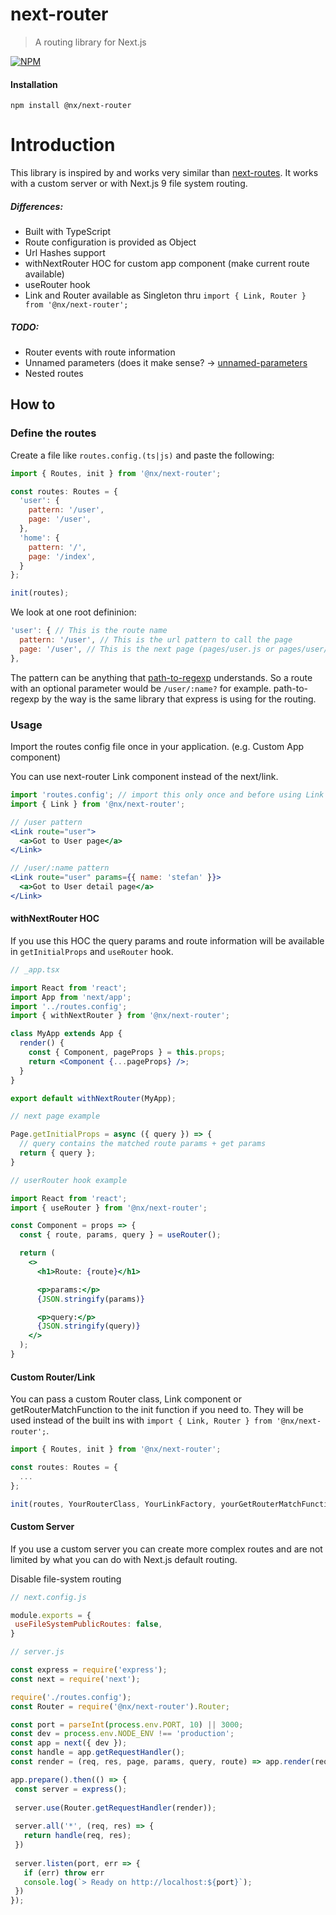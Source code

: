 # next-router

> A routing library for Next.js

[![NPM](https://img.shields.io/npm/v/@nx/next-router.svg)](https://www.npmjs.com/package/@nx/next-router)

#### Installation

`npm install @nx/next-router`

# Introduction

This library is inspired by and works very similar than [next-routes](https://github.com/fridays/next-routes).
It works with a custom server or with Next.js 9 file system routing.

##### Differences:

- Built with TypeScript
- Route configuration is provided as Object
- Url Hashes support
- withNextRouter HOC for custom app component (make current route available)
- useRouter hook
- Link and Router available as Singleton thru `import { Link, Router } from '@nx/next-router';`

##### TODO:

- Router events with route information
- Unnamed parameters (does it make sense? -> [unnamed-parameters](https://github.com/pillarjs/path-to-regexp#unnamed-parameters)
- Nested routes

## How to

### Define the routes

Create a file like `routes.config.(ts|js)` and paste the following:

```javascript
import { Routes, init } from '@nx/next-router';

const routes: Routes = {
  'user': {
    pattern: '/user',
    page: '/user',
  },
  'home': {
    pattern: '/',
    page: '/index',
  }
};

init(routes);
```

We look at one root defininion:

```javascript
'user': { // This is the route name
  pattern: '/user', // This is the url pattern to call the page
  page: '/user', // This is the next page (pages/user.js or pages/user/index.js)
},
```

The pattern can be anything that [path-to-regexp](https://github.com/pillarjs/path-to-regexp) understands.
So a route with an optional parameter would be `/user/:name?` for example.
path-to-regexp by the way is the same library that express is using for the routing.

### Usage

Import the routes config file once in your application. (e.g. Custom App component)

You can use next-router Link component instead of the next/link.

```jsx
import 'routes.config'; // import this only once and before using Link
import { Link } from '@nx/next-router';

// /user pattern
<Link route="user">
  <a>Got to User page</a>
</Link>

// /user/:name pattern
<Link route="user" params={{ name: 'stefan' }}>
  <a>Got to User detail page</a>
</Link>
```

#### withNextRouter HOC

If you use this HOC the query params and route information will be available in `getInitialProps` and `useRouter` hook.

```jsx
// _app.tsx

import React from 'react';
import App from 'next/app';
import '../routes.config';
import { withNextRouter } from '@nx/next-router';

class MyApp extends App {
  render() {
    const { Component, pageProps } = this.props;
    return <Component {...pageProps} />;
  }
}

export default withNextRouter(MyApp);
```

```jsx
// next page example

Page.getInitialProps = async ({ query }) => {
  // query contains the matched route params + get params
  return { query };
}
```

```jsx
// userRouter hook example

import React from 'react';
import { useRouter } from '@nx/next-router';

const Component = props => {
  const { route, params, query } = useRouter();

  return (
    <>
      <h1>Route: {route}</h1>

      <p>params:</p>
      {JSON.stringify(params)}

      <p>query:</p>
      {JSON.stringify(query)}
    </>
  );
}
```

#### Custom Router/Link

You can pass a custom Router class, Link component or getRouterMatchFunction to the init function if you need to.
They will be used instead of the built ins with `import { Link, Router } from '@nx/next-router';`.

 ```javascript
 import { Routes, init } from '@nx/next-router';
 
 const routes: Routes = {
   ...
 };
 
 init(routes, YourRouterClass, YourLinkFactory, yourGetRouterMatchFunction);
 ```

#### Custom Server

If you use a custom server you can create more complex routes and are not limited by what you can do with Next.js default routing.

Disable file-system routing

 ```javascript
// next.config.js

module.exports = {
  useFileSystemPublicRoutes: false,
}
 ```

 ```javascript
// server.js

const express = require('express');
const next = require('next');

require('./routes.config');
const Router = require('@nx/next-router').Router;

const port = parseInt(process.env.PORT, 10) || 3000;
const dev = process.env.NODE_ENV !== 'production';
const app = next({ dev });
const handle = app.getRequestHandler();
const render = (req, res, page, params, query, route) => app.render(req, res, page, params);

app.prepare().then(() => {
  const server = express();
  
  server.use(Router.getRequestHandler(render));
  
  server.all('*', (req, res) => {
    return handle(req, res);
  })
  
  server.listen(port, err => {
    if (err) throw err
    console.log(`> Ready on http://localhost:${port}`);
  })
});
 ```
